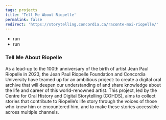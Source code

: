 ```yaml
---
tags: projects
title: 'Tell Me About Riopelle'
permalink: false
redirect: 'https://storytelling.concordia.ca/raconte-moi-riopelle/'
---
```


- run
- run

### Tell Me About Riopelle

As a lead-up to the 100th anniversary of the birth of artist Jean Paul Riopelle in 2023, the Jean Paul Riopelle Foundation and Concordia University have teamed up for an ambitious project: to create a digital oral archive that will deepen our understanding of and share knowledge about the life and career of this world-renowned artist. This project, led by the Centre for Oral History and Digital Storytelling (COHDS), aims to collect stories that contribute to Riopelle’s life story through the voices of those who knew him or encountered him, and to make these stories accessible across multiple channels.
